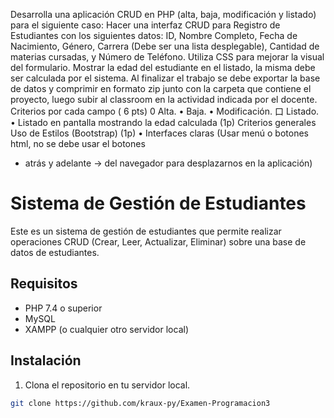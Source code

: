 Desarrolla una aplicación CRUD en PHP (alta, baja, modificación y listado)
para el siguiente caso:
Hacer una interfaz CRUD para Registro de Estudiantes con los siguientes datos: ID, Nombre Completo, Fecha de Nacimiento, Género, Carrera (Debe ser una lista desplegable), Cantidad de materias cursadas, y Número de Teléfono. Utiliza CSS para mejorar la visual del formulario. Mostrar la edad del estudiante en el listado, la misma debe ser calculada por el sistema.
Al finalizar el trabajo se debe exportar la base de datos y comprimir en formato zip junto con la carpeta que contiene el proyecto, luego subir al classroom en la actividad indicada por el docente.
Criterios por cada campo ( 6 pts)
0 Alta.
• Baja.
• Modificación.
口 Listado.
• Listado en pantalla mostrando la edad calculada (1p)
Criterios generales
Uso de Estilos (Bootstrap) (1p)
• Interfaces claras (Usar menú o botones html, no se debe usar el botones
- atrás y adelante → del navegador para desplazarnos en la aplicación)


# Sistema de Gestión de Estudiantes

Este es un sistema de gestión de estudiantes que permite realizar operaciones CRUD (Crear, Leer, Actualizar, Eliminar) sobre una base de datos de estudiantes.

## Requisitos

- PHP 7.4 o superior
- MySQL
- XAMPP (o cualquier otro servidor local)

## Instalación

1. Clona el repositorio en tu servidor local.

```sh
git clone https://github.com/kraux-py/Examen-Programacion3
